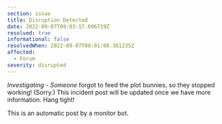 ```yaml
---
section: issue
title: Disruption Detected
date: 2022-09-07T09:03:17.696719Z
resolved: true
informational: false
resolvedWhen: 2022-09-07T08:01:08.361235Z
affected:
  - Forum
severity: disrupted
---
```

*Investigating* - _Someone_ forgot to feed the plot bunnies, so they stopped working! (Sorry.) This incident post will be updated once we have more information. Hang tight!

This is an automatic post by a monitor bot.
        